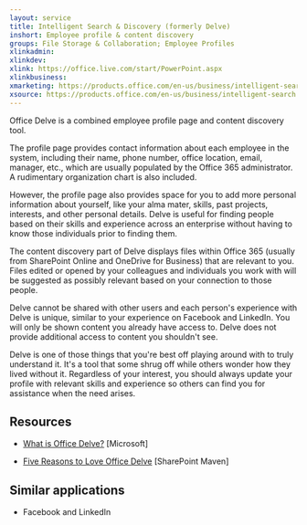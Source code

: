 ```yaml
---
layout: service
title: Intelligent Search & Discovery (formerly Delve)
inshort: Employee profile & content discovery
groups: File Storage & Collaboration; Employee Profiles
xlinkadmin: 
xlinkdev: 
xlink: https://office.live.com/start/PowerPoint.aspx
xlinkbusiness: 
xmarketing: https://products.office.com/en-us/business/intelligent-search
xsource: https://products.office.com/en-us/business/intelligent-search
---
```

Office Delve is a combined employee profile page and content discovery
tool.

The profile page provides contact information about each employee in the
system, including their name, phone number, office location, email,
manager, etc., which are usually populated by the Office 365
administrator. A rudimentary organization chart is also included.

However, the profile page also provides space for you to add more
personal information about yourself, like your alma mater, skills, past
projects, interests, and other personal details. Delve is useful for
finding people based on their skills and experience across an enterprise
without having to know those individuals prior to finding them.

The content discovery part of Delve displays files within Office 365
(usually from SharePoint Online and OneDrive for Business) that are
relevant to you. Files edited or opened by your colleagues and
individuals you work with will be suggested as possibly relevant based
on your connection to those people.

Delve cannot be shared with other users and each person's experience
with Delve is unique, similar to your experience on Facebook and
LinkedIn. You will only be shown content you already have access to.
Delve does not provide additional access to content you shouldn't see.

Delve is one of those things that you're best off playing around with to
truly understand it. It's a tool that some shrug off while others wonder
how they lived without it. Regardless of your interest, you should
always update your profile with relevant skills and experience so others
can find you for assistance when the need arises.

Resources
---------

-   [What is Office
    Delve?](https://support.office.com/en-us/article/What-is-Office-Delve-1315665a-c6af-4409-a28d-49f8916878ca)
    \[Microsoft\]

-   [Five Reasons to Love Office
    Delve](https://sharepointmaven.com/5-reasons-love-new-office-365-delve/)
    \[SharePoint Maven\]

Similar applications
--------------------

-   Facebook and LinkedIn